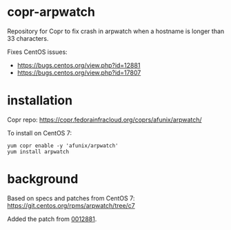 # copr-arpwatch
Repository for Copr to fix crash in arpwatch when a hostname is longer than 33 characters.

Fixes CentOS issues:
- https://bugs.centos.org/view.php?id=12881
- https://bugs.centos.org/view.php?id=17807

# installation
Copr repo: https://copr.fedorainfracloud.org/coprs/afunix/arpwatch/

To install on CentOS 7:
```
yum copr enable -y 'afunix/arpwatch'
yum install arpwatch
```

# background
Based on specs and patches from CentOS 7: https://git.centos.org/rpms/arpwatch/tree/c7

Added the patch from [0012881](https://bugs.centos.org/view.php?id=12881).
